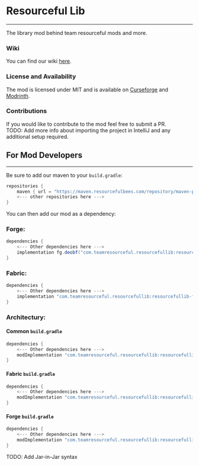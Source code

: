 # Resourceful Lib
<hr>

The library mod behind team resourceful mods and more.

### Wiki

You can find our wiki [here](https://lib.wiki.teamresourceful.com/).

### License and Availability

The mod is licensed under MIT and is available on [Curseforge](https://www.curseforge.com/minecraft/mc-mods/resourceful-lib) and [Modrinth](https://modrinth.com/mod/resourceful-lib).

### Contributions

If you would like to contribute to the mod feel free to submit a PR.
<br>TODO: Add more info about importing the project in IntelliJ and any additional setup required.

## For Mod Developers
<hr>

Be sure to add our maven to your `build.gradle`:
```gradle
repositories {
    maven { url = "https://maven.resourcefulbees.com/repository/maven-public/" }
    <--- other repositories here --->
}
```
You can then add our mod as a dependency:

### Forge:
```gradle
dependencies {
    <--- Other dependencies here --->
    implementation fg.deobf("com.teamresourceful.resourcefullib:resourcefullib-forge-1.20-pre6:2.0.3")
}
```

### Fabric:
```gradle
dependencies {
    <--- Other dependencies here --->
    implementation "com.teamresourceful.resourcefullib:resourcefullib-fabric-1.20-pre6:2.0.3"
}
```

### Architectury:

#### Common `build.gradle`
```gradle
dependencies {
    <--- Other dependencies here --->
    modImplementation "com.teamresourceful.resourcefullib:resourcefullib-common-1.20-pre6:2.0.3"
}
```

#### Fabric `build.gradle`
```gradle
dependencies {
    <--- Other dependencies here --->
    modImplementation "com.teamresourceful.resourcefullib:resourcefullib-fabric-1.20-pre6:2.0.3"
}
```

#### Forge `build.gradle`
```gradle
dependencies {
    <--- Other dependencies here --->
    modImplementation "com.teamresourceful.resourcefullib:resourcefullib-forge-1.20-pre6:2.0.3"
}
```

TODO: Add Jar-in-Jar syntax